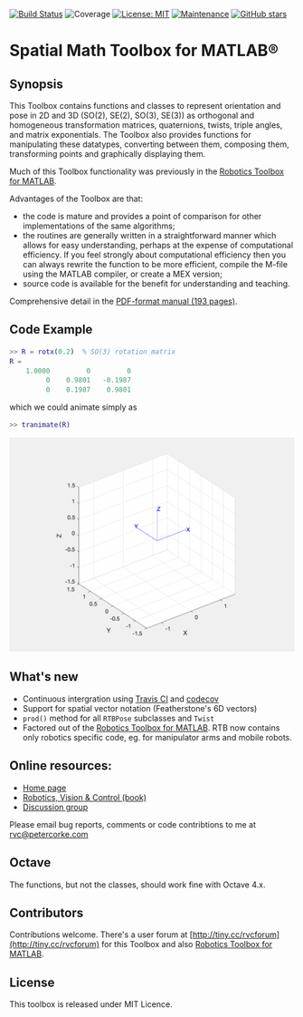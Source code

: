 [![Build Status](https://travis-ci.com/petercorke/spatial-math.svg?branch=master)](https://travis-ci.com/petercorke/spatial-math)
![Coverage](https://codecov.io/gh/petercorke/spatial-math/branch/master/graph/badge.svg)
[![License: MIT](https://img.shields.io/badge/License-MIT-blue.svg)](https://opensource.org/licenses/MIT)
[![Maintenance](https://img.shields.io/badge/Maintained%3F-yes-green.svg)](https://GitHub.com/petercorke/robotics-toolbox-matlab/graphs/commit-activity)
[![GitHub stars](https://img.shields.io/github/stars/petercorke/spatial-math.svg?style=social&label=Star&maxAge=2592000)](https://GitHub.com/petercorke/robotics-toolbox-matlab/stargazers/)
 
# Spatial Math Toolbox for MATLAB&reg;

## Synopsis

This Toolbox contains functions and classes to represent orientation and pose in 2D and 3D (SO(2), SE(2), SO(3), SE(3)) as orthogonal and homogeneous transformation matrices, quaternions, twists, triple angles, and matrix exponentials. The Toolbox also provides functions for manipulating these datatypes, converting between them, composing them, transforming points and graphically displaying them.

Much of this Toolbox functionality was previously in the [Robotics Toolbox for MATLAB](https://github.com/petercorke/robotics-toolbox-matlab).

Advantages of the Toolbox are that:

  * the code is mature and provides a point of comparison for other implementations of the same algorithms;
  * the routines are generally written in a straightforward manner which allows for easy understanding, perhaps at the expense of computational efficiency. If you feel strongly about computational efficiency then you can always rewrite the function to be more efficient, compile the M-file using the MATLAB compiler, or create a MEX version;
  * source code is available for the benefit for understanding and teaching.
  
Comprehensive detail in the [PDF-format manual (193 pages)](http://www.petercorke.com/SMTB/spatialmath.pdf).

## Code Example

```matlab
>> R = rotx(0.2)  % SO(3) rotation matrix
R =
    1.0000         0         0
         0    0.9801   -0.1987
         0    0.1987    0.9801
```

which we could animate simply as
```matlab
>> tranimate(R)
```

![animation from tranimate()](doc/figs/tranimate.gif)

## What's new

* Continuous intergration using [Travis CI](travis-ci.com) and [codecov](codecov.io)
* Support for spatial vector notation (Featherstone's 6D vectors)
* `prod()` method for all `RTBPose` subclasses and `Twist`
* Factored out of the [Robotics Toolbox for MATLAB](https://github.com/petercorke/robotics-toolbox-matlab).  RTB now contains only robotics specific code, eg. for manipulator arms and mobile robots.

## Online resources:

* [Home page](http://www.petercorke.com)
* [Robotics, Vision & Control (book)](http://petercorke.com/wordpress/rvc)
* [Discussion group](http://groups.google.com/group/robotics-tool-box?hl=en)

Please email bug reports, comments or code contribtions to me at rvc@petercorke.com

## Octave

The functions, but not the classes, should work fine with Octave 4.x.

## Contributors

Contributions welcome.  There's a user forum at [http://tiny.cc/rvcforum](http://tiny.cc/rvcforum) for this Toolbox and also
[Robotics Toolbox for MATLAB](https://github.com/petercorke/robotics-toolbox-matlab).

## License

This toolbox is released under MIT Licence.
